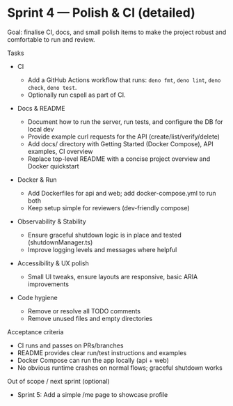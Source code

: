 # Sprint 4 — Polish & CI (detailed)

Goal: finalise CI, docs, and small polish items to make the project robust and
comfortable to run and review.

Tasks

- CI

  - Add a GitHub Actions workflow that runs: `deno fmt`, `deno lint`,
    `deno check`, `deno test`.
  - Optionally run cspell as part of CI.

- Docs & README

  - Document how to run the server, run tests, and configure the DB for local
    dev
  - Provide example curl requests for the API (create/list/verify/delete)
  - Add docs/ directory with Getting Started (Docker Compose), API examples, CI overview
  - Replace top-level README with a concise project overview and Docker quickstart

- Docker & Run

  - Add Dockerfiles for api and web; add docker-compose.yml to run both
  - Keep setup simple for reviewers (dev-friendly compose)

- Observability & Stability

  - Ensure graceful shutdown logic is in place and tested (shutdownManager.ts)
  - Improve logging levels and messages where helpful

- Accessibility & UX polish

  - Small UI tweaks, ensure layouts are responsive, basic ARIA improvements

- Code hygiene
  - Remove or resolve all TODO comments
  - Remove unused files and empty directories

Acceptance criteria

- CI runs and passes on PRs/branches
- README provides clear run/test instructions and examples
- Docker Compose can run the app locally (api + web)
- No obvious runtime crashes on normal flows; graceful shutdown works

Out of scope / next sprint (optional)

- Sprint 5: Add a simple /me page to showcase profile
